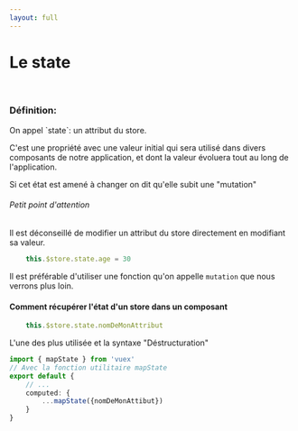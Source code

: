 ```yaml
---
layout: full
---
```


# Le state  
<div class="grid grid-cols-2 gap-4">

<div>

<br />

### Définition:

<p class="text-base">
On appel `state`: un attribut du store. 

C'est une propriété avec une valeur initial qui sera utilisé dans divers composants de notre application,
et dont la valeur évoluera tout au long de l'application.

Si cet état est amené à changer on dit qu'elle subit une "mutation"

</p>
  <div class="bg-blue-500">

###### Petit point d'attention 
<p class="text-sm">
Il est déconseillé de modifier un attribut du store directement en modifiant sa valeur.

```ts
    this.$store.state.age = 30 
```
Il est préférable d'utiliser une fonction qu'on appelle `mutation` que nous verrons plus loin.
</p>
</div>
</div>

<div>

#### Comment récupérer l'état d'un store dans un composant


```ts
    this.$store.state.nomDeMonAttribut
```

L'une des plus utilisée et la syntaxe "Déstructuration"
```ts
import { mapState } from 'vuex' 
// Avec la fonction utilitaire mapState 
export default {
    // ...
    computed: {
        ...mapState({nomDeMonAttibut})
    }
}
```
<br />

</div>
</div>

